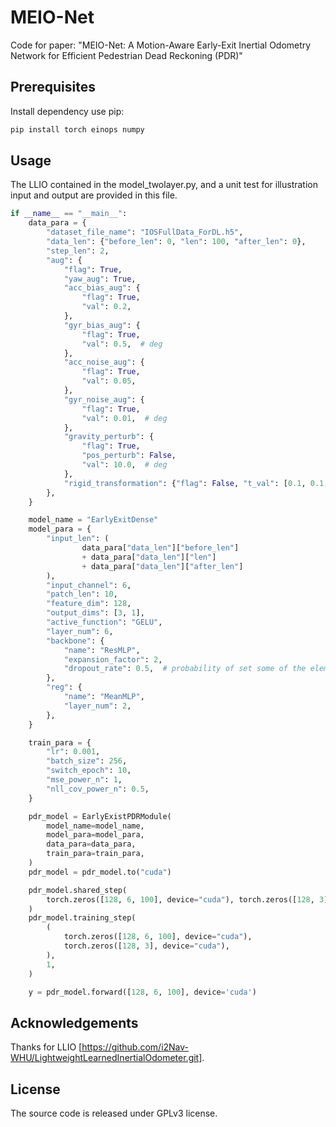 # MEIO-Net
Code for paper: "MEIO-Net: A Motion-Aware Early-Exit Inertial Odometry Network for Efficient Pedestrian Dead Reckoning (PDR)"

## Prerequisites

Install dependency use pip:
```bash
pip install torch einops numpy
```

## Usage
The LLIO contained in the model_twolayer.py, and a unit test for illustration input and output are provided in this file.
```python
if __name__ == "__main__":
    data_para = {
        "dataset_file_name": "IOSFullData_ForDL.h5",
        "data_len": {"before_len": 0, "len": 100, "after_len": 0},
        "step_len": 2,
        "aug": {
            "flag": True,
            "yaw_aug": True,
            "acc_bias_aug": {
                "flag": True,
                "val": 0.2,
            },
            "gyr_bias_aug": {
                "flag": True,
                "val": 0.5,  # deg
            },
            "acc_noise_aug": {
                "flag": True,
                "val": 0.05,
            },
            "gyr_noise_aug": {
                "flag": True,
                "val": 0.01,  # deg
            },
            "gravity_perturb": {
                "flag": True,
                "pos_perturb": False,
                "val": 10.0,  # deg
            },
            "rigid_transformation": {"flag": False, "t_val": [0.1, 0.1, 0.1]},
        },
    }

    model_name = "EarlyExitDense"
    model_para = {
        "input_len": (
                data_para["data_len"]["before_len"]
                + data_para["data_len"]["len"]
                + data_para["data_len"]["after_len"]
        ),
        "input_channel": 6,
        "patch_len": 10,
        "feature_dim": 128,
        "output_dims": [3, 1],
        "active_function": "GELU",
        "layer_num": 6,
        "backbone": {
            "name": "ResMLP",
            "expansion_factor": 2,
            "dropout_rate": 0.5,  # probability of set some of the elements to zero.
        },
        "reg": {
            "name": "MeanMLP",
            "layer_num": 2,
        },
    }

    train_para = {
        "lr": 0.001,
        "batch_size": 256,
        "switch_epoch": 10,
        "mse_power_n": 1,
        "nll_cov_power_n": 0.5,
    }

    pdr_model = EarlyExistPDRModule(
        model_name=model_name,
        model_para=model_para,
        data_para=data_para,
        train_para=train_para,
    )
    pdr_model = pdr_model.to("cuda")

    pdr_model.shared_step(
        torch.zeros([128, 6, 100], device="cuda"), torch.zeros([128, 3], device="cuda")
    )
    pdr_model.training_step(
        (
            torch.zeros([128, 6, 100], device="cuda"),
            torch.zeros([128, 3], device="cuda"),
        ),
        1,
    )

    y = pdr_model.forward([128, 6, 100], device='cuda')
```

## Acknowledgements
Thanks for LLIO [https://github.com/i2Nav-WHU/LightweightLearnedInertialOdometer.git].

## License
The source code is released under GPLv3 license.
